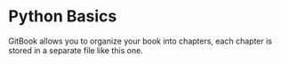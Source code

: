 # Python Basics

GitBook allows you to organize your book into chapters, each chapter is stored in a separate file like this one.


